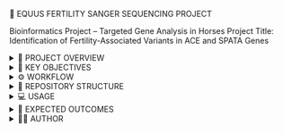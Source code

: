 🐴 EQUUS FERTILITY SANGER SEQUENCING PROJECT

Bioinformatics Project – Targeted Gene Analysis in Horses
Project Title: Identification of Fertility-Associated Variants in ACE and SPATA Genes

<details> <summary>📌 PROJECT OVERVIEW</summary>

This repository contains sequencing data and analysis pipelines for studying fertility-associated genetic variants in Equus caballus (horses).

We targeted two candidate genes:

ACE (Angiotensin-Converting Enzyme)

SPATA (Spermatogenesis-Associated Gene)

Samples include horses with low fertility and high fertility to identify SNPs and indels potentially linked to reproductive performance.

Note: Once the related research article is published, a link and citation will be added here.

</details> <details> <summary>🧬 KEY OBJECTIVES</summary>

Identify candidate SNPs and indels in ACE and SPATA genes

Compare variants between low- and high-fertility horses

Provide a reproducible bioinformatics pipeline for Sanger sequencing analysis

Build an open-access resource for horse genetics and reproductive genomics

</details> <details> <summary>⚙️ WORKFLOW</summary>
Raw Data Conversion

Data Type: Sanger .ab1 chromatogram files

Purpose: .ab1 files contain raw fluorescent traces representing nucleotide sequences.

Converted to FASTQ format using ab1_to_fastq.py, preserving base call quality scores.

Quality Control

Reads are trimmed and filtered using Fastp (run_fastp_all.sh) to remove low-quality bases and adapters.

Alignment

Cleaned reads aligned to reference genome using Minimap2.

Variant Calling

SNPs and indels identified and stored in VCF_ACE/ and VCF_SPATA/ directories.

</details> <details> <summary>📂 REPOSITORY STRUCTURE</summary>

```
Equus_Fertility_SangerSeq/
├── VCF_ACE/                       # Variants identified in ACE gene
├── VCF_SPATA/                      # Variants identified in SPATA gene
├── Variant_calling_script.sh       # Complete pipeline for variant calling
├── ab1_to_fastq.py                 # Convert Sanger .ab1 chromatograms to FASTQ
├── run_fastp_all.sh                # Quality trimming and filtering
├── ace-spata/                      # Reference genome, alignments, and processed data
│   ├── EquCab3.0.fa                # Reference genome
│   ├── EquCab3.0.fa.fai
│   ├── horse_ACE_real.fa
│   ├── horse_ACE_real.fa.fai
│   ├── horse_ACE_real.mmi          # Minimap2 index
│   ├── sites.bed                   # Target regions
│   ├── fastq_ace_f
│   ├── fastq_ace_r
│   ├── fastq_spata_f
│   ├── fastq_spata_r
│   ├── fastp_clean/
│   ├── trimmed.files/
│   ├── fasta.files/
│   └── alignment_ace_spata/
│       ├── ACE/
│       │   ├── BAM/
│       │   ├── BAM_per_sample/
│       │   ├── VCF_ACE/
│       │   ├── VCF_per_sample/
│       │   ├── indels_all.csv
│       │   └── indels_confirmed.csv
│       └── SPATA/
│           ├── BAM/
│           ├── BAM_per_sample/
│           ├── VCF_SPATA/
│           ├── VCF_per_sample/
│           ├── indels_all.csv
│           └── indels_confirmed.csv 
```
</details> <details> <summary>💻 USAGE</summary>
# 1. Clone the repository
git clone https://github.com/Fadis04/Equus_Fertility_SangerSeq.git
cd Equus_Fertility_SangerSeq

# 2. Convert .ab1 chromatogram files to FASTQ
python ab1_to_fastq.py -i raw_ab1_files/ -o fastq_output/

# 3. Perform quality trimming
bash run_fastp_all.sh

# 4. Align reads and call variants
bash Variant_calling_script.sh

</details> <details> <summary>🔬 EXPECTED OUTCOMES</summary>

Identification of SNPs and indels potentially associated with horse fertility

Comparative variant analysis between low- and high-fertility groups

High-quality, reproducible Sanger sequencing pipeline

Open-access resource for equine reproductive genomics research

</details> <details> <summary>👨‍💻 AUTHOR</summary>

Fadi Slimi – Bioinformatics Specialist
📧 Email: fadi.slimi@insat.ucar.tn

🔗 LinkedIn: www.linkedin.com/in/fadi-slimi

💻 GitHub: github.com/Fadis04

</details>
